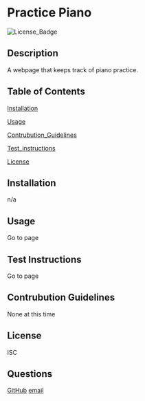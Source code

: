 # Practice Piano

  ![License_Badge](https://img.shields.io/badge/license-ISC-blue.svg)

  ## Description
  
  A webpage that keeps track of piano practice.
  
  ## Table of Contents
  [Installation](#installation) 

  [Usage](#usage) 

  [Contrubution_Guidelines](#contrubution-guidelines)

  [Test_instructions](#test-instructions)

  [License](#license)
  
  
  ## Installation
  
  n/a
  
  ## Usage
  
  Go to page

  ## Test Instructions
 
  Go to page
  
  ## Contrubution Guidelines
  
 None at this time
  
  ## License
  
  ISC 
  
  ## Questions
  [GitHub](https://github.com/pianoFan) 
  [email](email:pianoFan@yahoo.com)